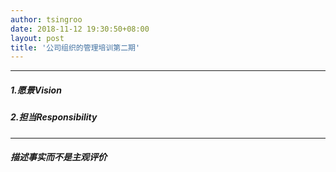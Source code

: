 ```yaml
---
author: tsingroo
date: 2018-11-12 19:30:50+08:00
layout: post
title: '公司组织的管理培训第二期'
---
```


 >


-----

##### 1.愿景Vision

##### 2.担当Responsibility

----

##### 描述事实而不是主观评价
